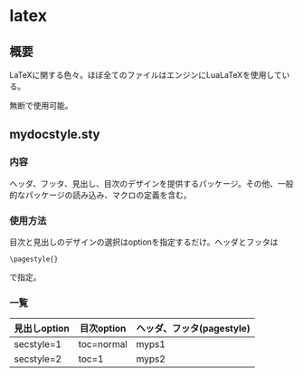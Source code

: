 # latex
## 概要
LaTeXに関する色々。ほぼ全てのファイルはエンジンにLuaLaTeXを使用している。

無断で使用可能。
## mydocstyle.sty
### 内容
ヘッダ、フッタ、見出し、目次のデザインを提供するパッケージ。その他、一般的なパッケージの読み込み、マクロの定義を含む。
### 使用方法
目次と見出しのデザインの選択はoptionを指定するだけ。ヘッダとフッタは
~~~
\pagestyle{}
~~~
で指定。
### 一覧
|見出しoption|目次option|ヘッダ、フッタ(pagestyle)|
|---|---|---|
|secstyle=1|toc=normal|myps1|
|secstyle=2|toc=1|myps2|
